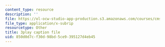 ```yaml
---
content_type: resource
description: ''
file: https://ol-ocw-studio-app-production.s3.amazonaws.com/courses/cms-608-game-design-spring-2014/850d0d7cf30d98bd5ce9395127d4eb45_1506650.srt
file_type: application/x-subrip
resourcetype: Other
title: 3play caption file
uid: 850d0d7c-f30d-98bd-5ce9-395127d4eb45
---
```

